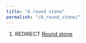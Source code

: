 ```yaml
---
title: "A round stone"
permalink: "/A_round_stone/"
---
```


1.  REDIRECT [Round stone](Round_stone "wikilink")
